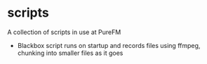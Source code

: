 # scripts
A collection of scripts in use at PureFM

- Blackbox script runs on startup and records files using ffmpeg, chunking into smaller files as it goes
